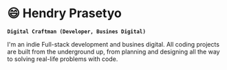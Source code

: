 # 😄 Hendry Prasetyo

**`Digital Craftman (Developer, Busines Digital)`**

I'm an indie Full-stack development and busines digital. All coding projects are built from the underground up, from planning and designing all the way to solving real-life problems with code.
